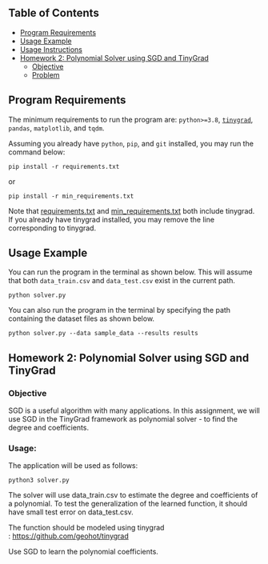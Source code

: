 ## Table of Contents 
- [Program Requirements](#program-requirements)
- [Usage Example](#usage-example)
- [Usage Instructions](#usage-instructions)
- [Homework 2: Polynomial Solver using SGD and TinyGrad](#homework-2-polynomial-solver-using-sgd-and-tinygrad)
  - [Objective](#objective)
  - [Problem](#usage)


## Program Requirements
The minimum requirements to run the program are: `python>=3.8`, [`tinygrad`](https://github.com/geohot/tinygrad),  `pandas`, `matplotlib`, and `tqdm`.

Assuming you already have `python`, `pip`, and `git` installed, you may run the command below:
```
pip install -r requirements.txt
```
or 
```
pip install -r min_requirements.txt
```

Note that [requirements.txt](requirements.txt) and [min_requirements.txt](min_requirements.txt) both include tinygrad. If you already have tinygrad installed, you may remove the line corresponding to tinygrad.


## Usage Example
You can run the program in the terminal as shown below. This will assume that both `data_train.csv` and `data_test.csv` exist in the current path.
```
python solver.py
```

You can also run the program in the terminal by specifying the path containing the dataset files as shown below.
```
python solver.py --data sample_data --results results
```


## Homework 2: Polynomial Solver using SGD and TinyGrad

### Objective 
SGD is a useful algorithm with many applications. In this assignment, we will use SGD in the TinyGrad framework as polynomial solver - to find the degree and coefficients.

### Usage:
The application will be used as follows:
```
python3 solver.py
```

The solver will use data_train.csv to estimate the degree and coefficients of a polynomial. To test the generalization of the learned function, it should have small test error on data_test.csv.

The function should be modeled using tinygrad : https://github.com/geohot/tinygrad

Use SGD to learn the polynomial coefficients.